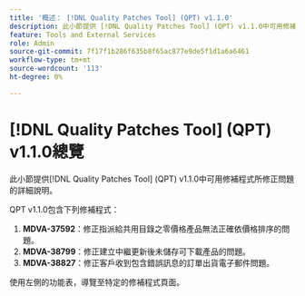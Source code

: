 ```yaml
---
title: '概述： [!DNL Quality Patches Tool] (QPT) v1.1.0'
description: 此小節提供 [!DNL Quality Patches Tool] (QPT) v1.1.0中可用修補程式所修正問題的詳細說明。
feature: Tools and External Services
role: Admin
source-git-commit: 7f17f1b286f635b8f65ac877e9de5f1d1a6a6461
workflow-type: tm+mt
source-wordcount: '113'
ht-degree: 0%

---
```


# [!DNL Quality Patches Tool] (QPT) v1.1.0總覽

此小節提供[!DNL Quality Patches Tool] (QPT) v1.1.0中可用修補程式所修正問題的詳細說明。

QPT v1.1.0包含下列修補程式：

1. **MDVA-37592**：修正指派給共用目錄之零價格產品無法正確依價格排序的問題。
1. **MDVA-38799**：修正建立中繼更新後未儲存可下載產品的問題。
1. **MDVA-38827**：修正客戶收到包含錯誤訊息的訂單出貨電子郵件問題。

使用左側的功能表，導覽至特定的修補程式頁面。

